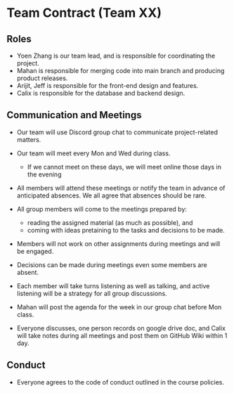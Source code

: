 # Team Contract (Team XX)

## Roles

- Yoen Zhang is our team lead, and is responsible for coordinating the project.
- Mahan is responsible for merging code into main branch and producing product releases.
- Arijit, Jeff is responsible for the front-end design and features.
- Calix is responsible for the database and backend design.

## Communication and Meetings

- Our team will use Discord group chat to communicate project-related matters.
- Our team will meet every Mon and Wed during class.
  - If we cannot meet on these days, we will meet online those days in the evening
- All members will attend these meetings or notify the team in advance of anticipated absences. We all agree that absences should be rare.
- All group members will come to the meetings prepared by:
  - reading the assigned material (as much as possible), and
  - coming with ideas pretaining to the tasks and decisions to be made.
- Members will not work on other assignments during meetings and will be engaged.
- Decisions can be made during meetings even some members are absent.
- Each member will take turns listening as well as talking, and active listening will be a strategy for all group discussions.

- Mahan will post the agenda for the week in our group chat before Mon class.
- Everyone discusses, one person records on google drive doc, and Calix will take notes during all meetings and post them on GitHub Wiki within 1 day.

## Conduct

- Everyone agrees to the code of conduct outlined in the course policies.
